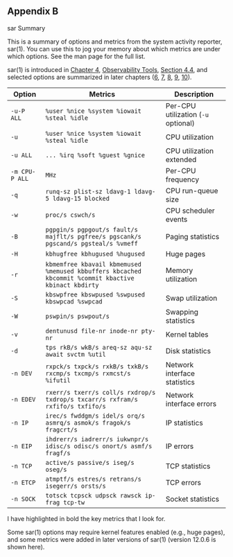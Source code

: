 ## Appendix B

sar Summary

This is a summary of options and metrics from the system activity reporter, sar(1). You can use this to jog your memory about which metrics are under which options. See the man page for the full list.

sar(1) is introduced in [Chapter 4](https://learning.oreilly.com/library/view/systems-performance-2nd/9780136821694/ch04.xhtml#ch04), [Observability Tools](https://learning.oreilly.com/library/view/systems-performance-2nd/9780136821694/ch04.xhtml#ch04), [Section 4.4](https://learning.oreilly.com/library/view/systems-performance-2nd/9780136821694/ch04.xhtml#ch04lev4), and selected options are summarized in later chapters ([6](https://learning.oreilly.com/library/view/systems-performance-2nd/9780136821694/ch06.xhtml#ch06), [7](https://learning.oreilly.com/library/view/systems-performance-2nd/9780136821694/ch07.xhtml#ch07), [8](https://learning.oreilly.com/library/view/systems-performance-2nd/9780136821694/ch08.xhtml#ch08), [9](https://learning.oreilly.com/library/view/systems-performance-2nd/9780136821694/ch09.xhtml#ch09), [10](https://learning.oreilly.com/library/view/systems-performance-2nd/9780136821694/ch10.xhtml#ch10)).

| **Option** | **Metrics** | **Description** |
| --- | --- | --- |
| `-u-P ALL` | `%user %nice %system %iowait %steal %idle` | Per-CPU utilization (`-u` optional) |
| `-u` | `%user %nice %system %iowait %steal %idle` | CPU utilization |
| `-u ALL` | `... %irq %soft %guest %gnice` | CPU utilization extended |
| `-m CPU-P ALL` | `MHz` | Per-CPU frequency |
| `-q` | `runq-sz plist-sz ldavg-1 ldavg-5 ldavg-15 blocked` | CPU run-queue size |
| `-w` | `proc/s cswch/s` | CPU scheduler events |
| `-B` | `pgpgin/s pgpgout/s fault/s majflt/s pgfree/s pgscank/s pgscand/s pgsteal/s %vmeff` | Paging statistics |
| `-H` | `kbhugfree kbhugused %hugused` | Huge pages |
| `-r` | `kbmemfree kbavail kbmemused %memused kbbuffers kbcached kbcommit %commit kbactive kbinact kbdirty` | Memory utilization |
| `-S` | `kbswpfree kbswpused %swpused kbswpcad %swpcad` | Swap utilization |
| `-W` | `pswpin/s pswpout/s` | Swapping statistics |
| `-v` | `dentunusd file-nr inode-nr pty-nr` | Kernel tables |
| `-d` | `tps rkB/s wkB/s areq-sz aqu-sz await svctm %util` | Disk statistics |
| `-n DEV` | `rxpck/s txpck/s rxkB/s txkB/s rxcmp/s txcmp/s rxmcst/s %ifutil` | Network interface statistics |
| `-n EDEV` | `rxerr/s txerr/s coll/s rxdrop/s txdrop/s txcarr/s rxfram/s rxfifo/s txfifo/s` | Network interface errors |
| `-n IP` | `irec/s fwddgm/s idel/s orq/s asmrq/s asmok/s fragok/s fragcrt/s` | IP statistics |
| `-n EIP` | `ihdrerr/s iadrerr/s iukwnpr/s idisc/s odisc/s onort/s asmf/s fragf/s` | IP errors |
| `-n TCP` | `active/s passive/s iseg/s oseg/s` | TCP statistics |
| `-n ETCP` | `atmptf/s estres/s retrans/s isegerr/s orsts/s` | TCP errors |
| `-n SOCK` | `totsck tcpsck udpsck rawsck ip-frag tcp-tw` | Socket statistics |

I have highlighted in bold the key metrics that I look for.

Some sar(1) options may require kernel features enabled (e.g., huge pages), and some metrics were added in later versions of sar(1) (version 12.0.6 is shown here).
